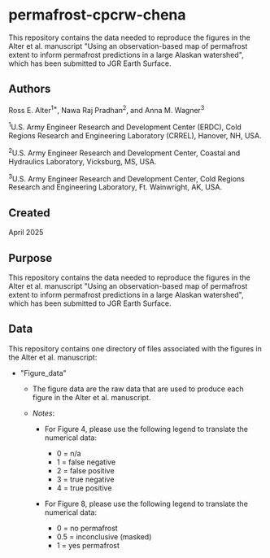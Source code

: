 # permafrost-cpcrw-chena

This repository contains the data needed to reproduce the figures in the Alter et al. manuscript "Using an observation-based map of permafrost extent to inform permafrost predictions in a large Alaskan watershed", which has been submitted to JGR Earth Surface.

## Authors
Ross E. Alter<sup>1*</sup>, Nawa Raj Pradhan<sup>2</sup>, and Anna M. Wagner<sup>3</sup>

<sup>1</sup>U.S. Army Engineer Research and Development Center (ERDC), Cold Regions Research and Engineering Laboratory (CRREL), Hanover, NH, USA.

<sup>2</sup>U.S. Army Engineer Research and Development Center, Coastal and Hydraulics Laboratory, Vicksburg, MS, USA.

<sup>3</sup>U.S. Army Engineer Research and Development Center, Cold Regions Research and Engineering Laboratory, Ft. Wainwright, AK, USA.

## Created
April 2025

## Purpose
This repository contains the data needed to reproduce the figures in the Alter et al. manuscript "Using an observation-based map of permafrost extent to inform permafrost predictions in a large Alaskan watershed", which has been submitted to JGR Earth Surface.

## Data
This repository contains one directory of files associated with the figures in the Alter et al. manuscript:

* "Figure_data"

  * The figure data are the raw data that are used to produce each figure in the Alter et al. manuscript.

  * *Notes*:

    * For Figure 4, please use the following legend to translate the numerical data:

      * 0 = n/a
      * 1 = false negative
      * 2 = false positive
      * 3 = true negative
      * 4 = true positive

    * For Figure 8, please use the following legend to translate the numerical data:

      * 0 = no permafrost
      * 0.5 = inconclusive (masked)
      * 1 = yes permafrost
